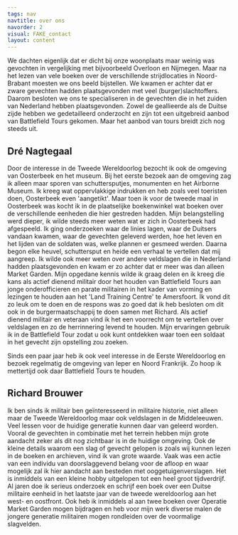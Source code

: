 ```yaml
---
tags: nav
navtitle: over ons
navorder: 2
visual: FAKE_contact
layout: content
---
```


We dachten eigenlijk dat er dicht bij onze woonplaats maar weinig was gevochten in vergelijking met bijvoorbeeld Overloon en Nijmegen. Maar na het lezen van vele boeken over de verschillende strijdlocaties in Noord-Brabant moesten we ons beeld bijstellen. We kwamen er achter dat er zware gevechten hadden plaatsgevonden met veel (burger)slachtoffers. Daarom besloten we ons te specialiseren in de gevechten die in het zuiden van Nederland hebben plaatsgevonden. Zowel de geallieerde als de Duitse zijde hebben we gedetailleerd onderzocht en zijn tot een uitgebreid aanbod van Battlefield Tours gekomen. Maar het aanbod van tours breidt zich nog steeds uit.

## Dré Nagtegaal
Door de interesse in de Tweede Wereldoorlog bezocht ik ook de omgeving van Oosterbeek en het museum. Bij het eerste bezoek aan de omgeving zag ik alleen maar sporen van schuttersputjes, monumenten en het Airborne Museum. Ik kreeg wat oppervlakkige indrukken en heb zoals veel toeristen doen, Oosterbeek even 'aangetikt'. Maar toen ik voor de tweede maal in Oosterbeek was kocht ik in de plaatselijke boekenwinkel wat boeken over de verschillende eenheden die hier gestreden hadden. Mijn belangstelling werd dieper, ik wilde steeds meer weten wat er zich in Oosterbeek had afgespeeld. Ik ging onderzoeken waar de linies lagen, waar de Duitsers vandaan kwamen, waar de gevechten geleverd werden, hoe het leven en het lijden van de soldaten was, welke plannen er gesmeed werden. Daarna begon elke heuvel, schuttersput en heide een verhaal te vertellen dat mij aangreep. Ik wilde ook meer weten over andere veldslagen die in Nederland hadden plaatsgevonden en kwam er zo achter dat er meer was dan alleen Market Garden. Mijn opgedane kennis wilde ik graag delen en ik kreeg die kans als actief dienend militair door het houden van Battlefield Tours aan jonge onderofficieren en parate militairen in het kader van vorming en lezingen te houden aan het 'Land Training Centre' te Amersfoort. Ik vond dit zo leuk om te doen en de respons was zo goed dat ik heb besloten om dit ook in de burgermaatschappij te doen samen met Richard. Als actief dienend militair en veteraan vind ik het een voorrecht om te vertellen over veldslagen en zo de herrinnering levend te houden. Mijn ervaringen gebruik ik in de Battlefield Tour zodat u ook kunt ontdekken waar toen een soldaat in het gevecht zijn opstelling zou zoeken.

Sinds een paar jaar heb ik ook veel interesse in de Eerste Wereldoorlog en bezoek regelmatig de omgeving van Ieper en Noord Frankrijk. Zo hoop ik mettertijd ook daar Battlefield Tours te houden.

## Richard Brouwer
Ik ben sinds ik militair ben geïnteresseerd in militaire historie, niet alleen maar de Tweede Wereldoorlog maar ook veldslagen in de Middeleeuwen. Veel lessen voor de huidige generatie kunnen daar van geleerd worden. Vooral de gevechten in combinatie met het terrein hebben mijn grote aandacht zeker als dit nog zichtbaar is in de huidige omgeving. Ook de kleine details waarom een slag of gevecht gelopen is zoals wij kunnen lezen in de boeken en archieven, vind ik van grote waarde. Vaak was een actie van een individu van doorslaggevend belang voor de afloop en waar mogelijk zal ik hier aandacht aan besteden met ooggetuigenverslagen. Het is inmiddels van een kleine hobby uitgelopen tot een heel groot tijdverdrijf. Al jaren doe ik serieus onderzoek en schrijf een boek over een Duitse militaire eenheid in het laatste jaar van de tweede wereldoorlog aan het west- en oostfront. Ook heb ik inmiddels al aan twee boeken over Operatie Market Garden mogen bijdragen en heb voor mijn werk diverse malen de jongere generatie militairen mogen rondleiden over de voormalige slagvelden.